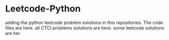 # Leetcode-Python
adding the python leetcode problem solutions in this repositories. 
The code files are here.
all CTCI problems solutions are here.
some leetcode solutions are her.

































































































































































































































































































































































































































































































































































































































































